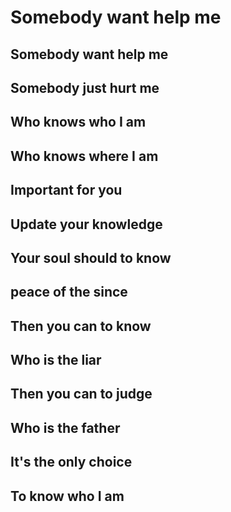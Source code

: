 Somebody want help me
====================
Somebody want help me
-------------------------
Somebody just hurt me
-------------------------
Who knows who I am
-------------------------
Who knows where I am
-------------------------
Important for you
-------------------------
Update your knowledge
-------------------------
Your soul should to know
-------------------------
peace of the since
-------------------------
Then you can to know
-------------------------
Who is the liar
-------------------------
Then you can to judge
-------------------------
Who is the father
-------------------------
It's the only choice
-------------------------
To know who I am
-------------------------
